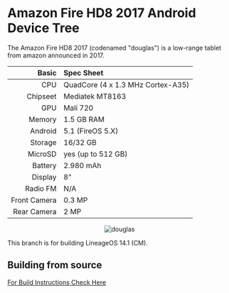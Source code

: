 # Amazon Fire HD8 2017 Android Device Tree

The Amazon Fire HD8 2017 (codenamed "douglas") is a low-range tablet from amazon announced in 2017.

Basic   | Spec Sheet
-------:|:--------------------------------------------------
CPU     | QuadCore (4 x 1.3 MHz Cortex-A35)
Chipseet| Mediatek MT8163
GPU     | Mali 720
Memory  | 1.5 GB RAM
Android | 5.1 (FireOS 5.X)
Storage | 16/32 GB
MicroSD | yes (up to 512 GB)
Battery | 2.980 mAh
Display | 8"
Radio FM| N/A
Front Camera  | 0.3 MP
Rear Camera  | 2 MP

<p align="center">
  <img src="https://media.wired.com/photos/5a2b2d4ea850e23a4736f3be/master/w_582,c_limit/amazonfire-TA.jpg" alt="douglas"/>
</p>

This branch is for building LineageOS 14.1 (CM).

## Building from source
[For Build Instructions Check Here](https://github.com/douglas-development/android_vendor_amazon_douglas/blob/cm-14.1/BUILDING.md)


